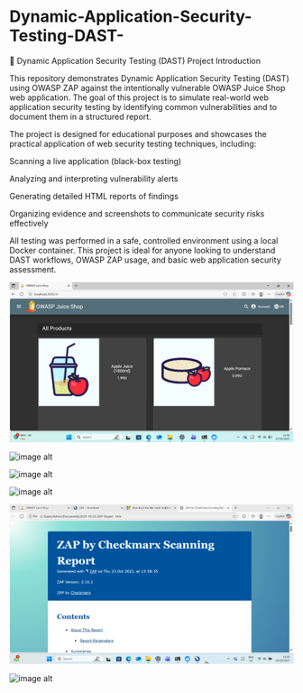 # Dynamic-Application-Security-Testing-DAST-

🧪 Dynamic Application Security Testing (DAST) Project
Introduction

This repository demonstrates Dynamic Application Security Testing (DAST) using OWASP ZAP against the intentionally vulnerable OWASP Juice Shop web application. The goal of this project is to simulate real-world web application security testing by identifying common vulnerabilities and to document them in a structured report.

The project is designed for educational purposes and showcases the practical application of web security testing techniques, including:

Scanning a live application (black-box testing)

Analyzing and interpreting vulnerability alerts

Generating detailed HTML reports of findings

Organizing evidence and screenshots to communicate security risks effectively

All testing was performed in a safe, controlled environment using a local Docker container. This project is ideal for anyone looking to understand DAST workflows, OWASP ZAP usage, and basic web application security assessment.

![image alt](https://github.com/Samuel-James971/Dynamic-Application-Security-Testing-DAST-/blob/main/Screenshot%202025-10-23%20125821.png?raw=true)

![image alt](https://github.com/Samuel-James971/Dynamic-Application-Security-Testing-DAST-/blob/main/Screenshot%202025-10-23%2132017.png?raw=true)

![image alt](https://github.com/Samuel-James971/Dynamic-Application-Security-Testing-DAST-/blob/main/Screenshot%202025-10-23%135641.png?raw=true)


![image alt](https://github.com/Samuel-James971/Dynamic-Application-Security-Testing-DAST-/blob/main/Screenshot%202025-10-23%135657.png?raw=true)

![image alt](https://github.com/Samuel-James971/Dynamic-Application-Security-Testing-DAST-/blob/main/Screenshot%202025-10-23%20135923.png?raw=true)


![image alt](https://github.com/Samuel-James971/Dynamic-Application-Security-Testing-DAST-/blob/main/Screenshot%202025-10-23%135946.png?raw=true)
